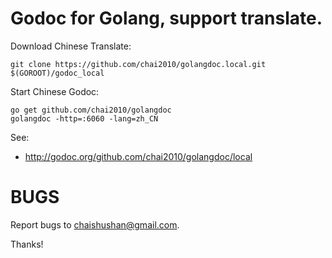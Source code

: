 # Godoc for Golang, support translate.

Download Chinese Translate:

	git clone https://github.com/chai2010/golangdoc.local.git $(GOROOT)/godoc_local

Start Chinese Godoc:

	go get github.com/chai2010/golangdoc
	golangdoc -http=:6060 -lang=zh_CN

See:

- http://godoc.org/github.com/chai2010/golangdoc/local


# BUGS

Report bugs to chaishushan@gmail.com.

Thanks!
